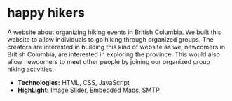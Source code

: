 # happy hikers

A website about organizing hiking events in British Columbia. We built this website to allow individuals to go hiking through organized groups. The creators are interested in building this kind of website as we, newcomers in British Columbia, are interested in exploring the province. This would also allow newcomers to meet other people by joining our organized group hiking activities.

- **Technologies:** HTML, CSS, JavaScript
- **HighLight:** Image Slider, Embedded Maps, SMTP
